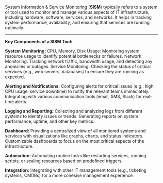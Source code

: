 System Information & Service Monitoring (**SISM**) typically refers to a system or tool used to monitor and manage various aspects of IT infrastructure, including hardware, software, services, and networks. It helps in tracking system performance, availability, and ensuring that services are running optimally.

______________________________________________________________________________________________________________________

**Key Components of a SISM Tool:**

**System Monitoring:**
CPU, Memory, Disk Usage: Monitoring system resource usage to identify potential bottlenecks or failures.
Network Monitoring: Tracking network traffic, bandwidth usage, and detecting any anomalies or outages.
Service Monitoring: Checking the status of critical services (e.g., web servers, databases) to ensure they are running as expected.

**Alerting and Notifications:**
Configuring alerts for critical issues (e.g., high CPU usage, service downtime) to notify the relevant teams immediately.
Integrating with various communication tools (email, SMS, Slack) for real-time alerts.

**Logging and Reporting:**
Collecting and analyzing logs from different systems to identify issues or trends.
Generating reports on system performance, uptime, and other key metrics.

**Dashboard:**
Providing a centralized view of all monitored systems and services with visualizations like graphs, charts, and status indicators.
Customizable dashboards to focus on the most critical aspects of the infrastructure.

**Automation:**
Automating routine tasks like restarting services, running scripts, or scaling resources based on predefined triggers.

**Integration:**
Integrating with other IT management tools (e.g., ticketing systems, CMDBs) for a more cohesive management experience.
